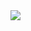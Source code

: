 
<img src="https://img.shields.io/badge/react-lightgrey?style=plastic&logo=react&logoColor=#61DAFB">
